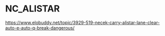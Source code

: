 # NC_ALISTAR
https://www.elobuddy.net/topic/3929-519-necek-carry-alistar-lane-clear-auto-e-auto-q-break-dangerous/
